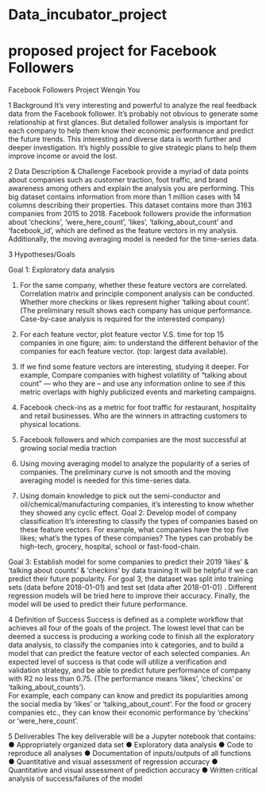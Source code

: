 # Data_incubator_project
# proposed project for Facebook Followers

Facebook Followers Project
Wenqin You

1	Background
It’s very interesting and powerful to analyze the real feedback data from the Facebook follower. It’s probably not obvious to generate some relationship at first glances. But detailed follower analysis is important for each company to help them know their economic performance and predict the future trends. This interesting and diverse data is worth further and deeper investigation. It’s highly possible to give strategic plans to help them improve income or avoid the lost. 

2	Data Description & Challenge
Facebook provide a myriad of data points about companies such as customer traction, foot traffic, and brand awareness among others and explain the analysis you are performing.
This big dataset contains information from more than 1 million cases with 14 columns describing their properties. This dataset contains more than 3163 companies from 2015 to 2018. Facebook followers provide the information about ‘checkins’, ‘were_here_count’, ‘likes’, ‘talking_about_count’ and ‘facebook_id’, which are defined as the feature vectors in my analysis. Additionally, the moving averaging model is needed for the time-series data. 

3	Hypotheses/Goals

Goal 1: Exploratory data analysis
1.	For the same company, whether these feature vectors are correlated. Correlation matrix and principle component analysis can be conducted. Whether more checkins or likes represent higher ‘talking about count’. 
(The preliminary result shows each company has unique performance. Case-by-case analysis is required for the interested company)

2.	For each feature vector, plot feature vector V.S. time for top 15 companies in one figure; aim: to understand the different behavior of the companies for each feature vector. (top: largest data available). 

3.	If we find some feature vectors are interesting, studying it deeper. For example, Compare companies with highest volatility of “talking about count” — who they are – and use any information online to see if this metric overlaps with highly publicized events and marketing campaigns.

4.	Facebook check-ins as a metric for foot traffic for restaurant, hospitality and retail businesses. Who are the winners in attracting customers to physical locations.

5.	Facebook followers and which companies are the most successful at growing social media traction

6.	Using moving averaging model to analyze the popularity of a series of companies. The preliminary curve is not smooth and the moving averaging model is needed for this time-series data. 

7.	Using domain knowledge to pick out the semi-conductor and oil/chemical/manufacturing companies, it’s interesting to know whether they showed any cyclic effect. 
Goal 2: Develop model of company classification
It’s interesting to classify the types of companies based on these feature vectors. For example, what companies have the top five likes; what’s the types of these companies? The types can probably be high-tech, grocery, hospital, school or fast-food-chain.

Goal 3: Establish model for some companies to predict their 2019 ‘likes’ & ‘talking about counts’ & ‘checkins’ by data training
It will be helpful if we can predict their future popularity. For goal 3, the dataset was split into training sets (data before 2018-01-01) and test set (data after 2018-01-01) . Different regression models will be tried here to improve their accuracy. Finally, the model will be used to predict their future performance. 


4	Definition of Success
Success is defined as a complete workflow that achieves all four of the goals of the project. The lowest level that can be deemed a success is producing a working code to finish all the exploratory data analysis, to classify the companies into k categories, and to build a model that can predict the feature vector of each selected companies. An expected level of success is that code will utilize a verification and validation strategy, and be able to predict future performance of company with R2 no less than 0.75.  (The performance means ‘likes’, ‘checkins’ or ‘talking_about_counts’).  
For example, each company can know and predict its popularities among the social media by ‘likes’ or ‘talking_about_count’. For the food or grocery companies etc., they can know their economic performance by ‘checkins’ or ‘were_here_count’. 

5	Deliverables
The key deliverable will be a Jupyter notebook that contains:
●	Appropriately organized data set
●	Exploratory data analysis
●	Code to reproduce all analyses
●	Documentation of inputs/outputs of all functions
●	Quantitative and visual assessment of regression accuracy
●	Quantitative and visual assessment of prediction accuracy
●	Written critical analysis of success/failures of the model
